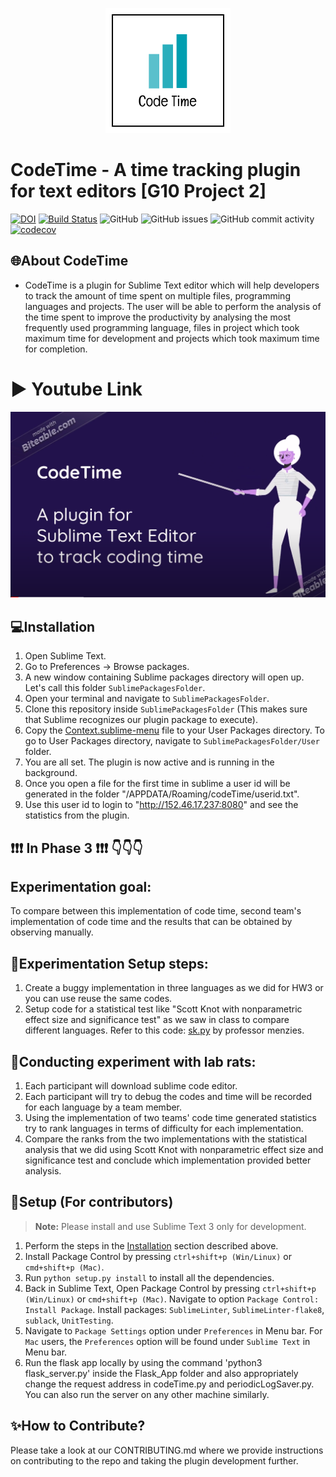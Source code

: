 <p align="center">
  <img
    width="200"
    src="https://raw.githubusercontent.com/Shahil98/SE_Fall20_Project-1/master/docs/logo.png"
    alt="CodeTime"
  />
</p>

# CodeTime - A time tracking plugin for text editors [G10 Project 2]
[![DOI](https://zenodo.org/badge/295515546.svg)](https://zenodo.org/badge/latestdoi/295515546)
[![Build Status](https://travis-ci.org/Shahil98/SE_Fall20_Project-1.svg?branch=master)](https://travis-ci.org/Shahil98/SE_Fall20_Project-1)
![GitHub](https://img.shields.io/github/license/Shahil98/SE_Fall20_Project-1)
![GitHub issues](https://img.shields.io/github/issues/Shahil98/SE_Fall20_Project-1)
![GitHub commit activity](https://img.shields.io/github/commit-activity/w/Shahil98/SE_Fall20_Project-1)
[![codecov](https://codecov.io/gh/Shahil98/SE_Fall20_Project-1/branch/master/graph/badge.svg?token=EIN9L33BIG)](undefined)

## 🌐About CodeTime

- CodeTime is a plugin for Sublime Text editor which will help developers to track the amount of time spent on multiple files, programming languages and projects. The user will be able to perform the analysis of the time spent to improve the productivity by analysing the most frequently used programming language, files in project which took maximum time for development and projects which took maximum time for completion.

# ▶</strong> Youtube Link
[![CodeTime Promo Video](https://raw.githubusercontent.com/Shahil98/SE_Fall20_Project-1/master/docs/youtube.png)](https://www.youtube.com/watch?v=-fZPolH9YB8&feature=youtu.be)


## 💻Installation

1. Open Sublime Text.
2. Go to Preferences -> Browse packages.
3. A new window containing Sublime packages directory will open up. Let's call this folder `SublimePackagesFolder`.
4. Open your terminal and navigate to `SublimePackagesFolder`.
5. Clone this repository inside `SublimePackagesFolder` (This makes sure that Sublime recognizes our plugin package to execute).
6. Copy the [Context.sublime-menu](code/SublimePlugin/Config/Context.sublime-menu) file to your User Packages directory. To go to User Packages directory, navigate to `SublimePackagesFolder/User` folder.
7. You are all set. The plugin is now active and is running in the background.
8. Once you open a file for the first time in sublime a user id will be generated in the folder "<User>/APPDATA/Roaming/codeTime/userid.txt".
9. Use this user id to login to "http://152.46.17.237:8080" and see the statistics from the plugin.

## ❗❗❗ In Phase 3 ❗❗❗ 👇👇👇

## Experimentation goal:
To compare between this implementation of code time, second team's implementation of code time and the results that can be obtained by observing manually. 

## 🔑Experimentation Setup steps:
1. Create a buggy implementation in three languages as we did for HW3 or you can use reuse the same codes.
2. Setup code for a statistical test like "Scott Knot with nonparametric effect size and significance test" as we saw in class to compare different languages. Refer to this code: [sk.py](https://gist.github.com/timm/41b3a8790c1adce26d63c5874fbea393) by professor menzies.

## 💭Conducting experiment with lab rats:
1. Each participant will download sublime code editor.
2. Each participant will try to debug the codes and time will be recorded for each language by a team member.
3. Using the implementation of two teams' code time generated statistics try to rank languages in terms of difficulty for each implementation.
4. Compare the ranks from the two implementations with the statistical analysis that we did using Scott Knot with nonparametric effect size and significance test and conclude which implementation provided better analysis.


## 🔨Setup (For contributors)

> <strong>Note:</strong> Please install and use Sublime Text 3 only for development.

1. Perform the steps in the [Installation](https://github.com/oaaky/SE_Fall20_Project-1#installation-for-non-contributors) section described above.
2. Install Package Control by pressing `ctrl+shift+p (Win/Linux)` or `cmd+shift+p (Mac)`.
3. Run `python setup.py install` to install all the dependencies.
4. Back in Sublime Text, Open Package Control by pressing `ctrl+shift+p (Win/Linux)` or `cmd+shift+p (Mac)`. Navigate to option `Package Control: Install Package`. Install  packages: `SublimeLinter`, `SublimeLinter-flake8`, `sublack`, `UnitTesting`.
5. Navigate to `Package Settings` option under `Preferences` in Menu bar. For `Mac` users, the `Preferences` option will be found under `Sublime Text` in Menu bar.
6. Run the flask app locally by using the command 'python3 flask_server.py' inside the Flask_App folder and also appropriately change the request address in codeTime.py and periodicLogSaver.py. You can also run the server on any other machine similarly. 


## ✨How to Contribute?

Please take a look at our CONTRIBUTING.md where we provide instructions on contributing to the repo and taking the plugin development further.
